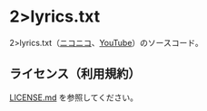 # 2>lyrics.txt

2>lyrics.txt（[ニコニコ](https://www.nicovideo.jp/watch/)、[YouTube](https://youtu.be/uUx-rGbuDe4)）のソースコード。

## ライセンス（利用規約）

[LICENSE.md](LICENSE.md) を参照してください。

